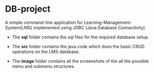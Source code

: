 # DB-project

A simple command-line application for Learning-Management-System(LMS) implemented using JDBC (Java Database Connectivity).

-    The **sql** folder contains the sql files for the required database setup.

-    The **src** folder contains the java code which does the basic CRUD operations on the LMS-database.

-    The **image** folder contains all the screenshots of the all the possible menu and submenu structures.
